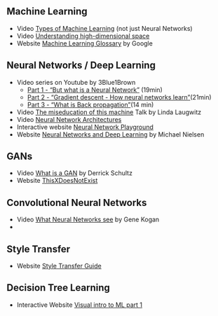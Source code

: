 ## Machine Learning

- Video [Types of Machine Learning](https://www.youtube.com/watch?v=YlGEQyEM_a8) (not just Neural Networks)
- Video [Understanding high-dimensional space](https://www.youtube.com/watch?v=wvsE8jm1GzE&feature=emb_logo)
- Website [Machine Learning Glossary](https://developers.google.com/machine-learning/glossary) by Google

## Neural Networks / Deep Learning

- Video series on Youtube by 3Blue1Brown
  - [Part 1 - “But what is a Neural Network”](https://www.youtube.com/watch?v=aircAruvnKk) (19min)
  - [Part 2 - “Gradient descent - How neural networks learn”](https://www.youtube.com/watch?v=IHZwWFHWa-w)(21min)
  - [Part 3 - “What is Back propagation”](https://www.youtube.com/watch?v=Ilg3gGewQ5U)(14 min)
- Video [The miseducation of this machine](https://www.youtube.com/watch?v=1-8J0wfvhrU) Talk by Linda Laugwitz
- Video [Neural Network Architectures](https://www.youtube.com/watch?v=oJNHXPs0XDk&feature=emb_logo)
- Interactive website [Neural Network Playground](https://playground.tensorflow.org/)
- Website [Neural Networks and Deep Learning](http://neuralnetworksanddeeplearning.com/index.html) by Michael Nielsen

## GANs

- Video [What is a GAN](https://www.youtube.com/watch?v=e1Ed3LGQpiA) by Derrick Schultz
- Website [ThisXDoesNotExist](https://thisxdoesnotexist.com/)

## Convolutional Neural Networks

- Video [What Neural Networks see](https://experiments.withgoogle.com/what-neural-nets-see) by Gene Kogan
-

## Style Transfer

- Website [Style Transfer Guide](https://www.fritz.ai/style-transfer/)

## Decision Tree Learning

- Interactive Website [Visual intro to ML part 1](http://www.r2d3.us/visual-intro-to-machine-learning-part-1/)
